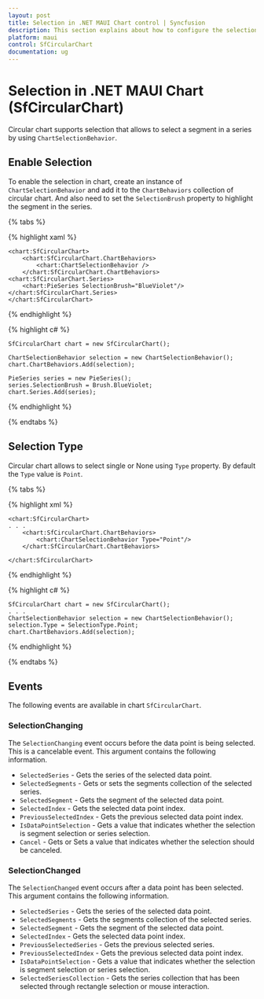 ```yaml
---
layout: post
title: Selection in .NET MAUI Chart control | Syncfusion
description: This section explains about how to configure the selection support and its features applying in .NET MAUI Chart (SfCircularChart).
platform: maui
control: SfCircularChart
documentation: ug
---
```


# Selection in .NET MAUI Chart (SfCircularChart)

Circular chart supports selection that allows to select a segment in a series by using `ChartSelectionBehavior`. 

## Enable Selection

To enable the selection in chart, create an instance of `ChartSelectionBehavior` and add it to the `ChartBehaviors` collection of circular chart. And also need to set the `SelectionBrush` property to highlight the segment in the series.

{% tabs %}

{% highlight xaml %}

    <chart:SfCircularChart>
        <chart:SfCircularChart.ChartBehaviors>
            <chart:ChartSelectionBehavior />
        </chart:SfCircularChart.ChartBehaviors>
    <chart:SfCircularChart.Series>
        <chart:PieSeries SelectionBrush="BlueViolet"/>
    </chart:SfCircularChart.Series>
    </chart:SfCircularChart>

{% endhighlight %}

{% highlight c# %}

    SfCircularChart chart = new SfCircularChart();

    ChartSelectionBehavior selection = new ChartSelectionBehavior();
    chart.ChartBehaviors.Add(selection);

    PieSeries series = new PieSeries();
    series.SelectionBrush = Brush.BlueViolet;
    chart.Series.Add(series);

{% endhighlight %}

{% endtabs %}

## Selection Type

Circular chart allows to select single or None using `Type` property. By default the `Type` value is `Point`.

{% tabs %}

{% highlight xml %}

    <chart:SfCircularChart>
    . . .
        <chart:SfCircularChart.ChartBehaviors>
            <chart:ChartSelectionBehavior Type="Point"/>
        </chart:SfCircularChart.ChartBehaviors>

    </chart:SfCircularChart>

{% endhighlight %}

{% highlight c# %}

    SfCircularChart chart = new SfCircularChart();
    . . .
    ChartSelectionBehavior selection = new ChartSelectionBehavior();
    selection.Type = SelectionType.Point;
    chart.ChartBehaviors.Add(selection);

{% endhighlight %}

{% endtabs %}

## Events

The following events are available in chart `SfCircularChart`.

### SelectionChanging

The `SelectionChanging` event occurs before the data point is being selected. This is a cancelable event. This argument contains the following information.

* `SelectedSeries` - Gets the series of the selected data point.
* `SelectedSegments` - Gets or sets the segments collection of the selected series.
* `SelectedSegment` - Gets the segment of the selected data point.
* `SelectedIndex` - Gets the selected data point index.
* `PreviousSelectedIndex` - Gets the previous selected data point index.
* `IsDataPointSelection` - Gets a value that indicates whether the selection is segment selection or series selection.
* `Cancel` - Gets or Sets a value that indicates whether the selection should be canceled.

### SelectionChanged

The `SelectionChanged` event occurs after a data point has been selected. This argument contains the following information.

* `SelectedSeries` - Gets the series of the selected data point.
* `SelectedSegments` - Gets the segments collection of the selected series.
* `SelectedSegment` - Gets the segment of the selected data point.
* `SelectedIndex` - Gets the selected data point index.
* `PreviousSelectedSeries` - Gets the previous selected series.
* `PreviousSelectedIndex` - Gets the previous selected data point index.
* `IsDataPointSelection` - Gets a value that indicates whether the selection is segment selection or series selection.
* `SelectedSeriesCollection` - Gets the series collection that has been selected through rectangle selection or mouse interaction.
